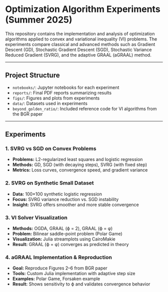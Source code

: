 # Optimization Algorithm Experiments (Summer 2025)

This repository contains the implementation and analysis of optimization algorithms applied to convex and variational inequality (VI) problems. The experiments compare classical and advanced methods such as Gradient Descent (GD), Stochastic Gradient Descent (SGD), Stochastic Variance Reduced Gradient (SVRG), and the adaptive GRAAL (aGRAAL) method.

---

## Project Structure

- `notebooks/`: Jupyter notebooks for each experiment
- `reports/`: Final PDF reports summarizing results
- `figs/`: Figures and plots from experiments
- `data/`: Datasets used in experiments
- `beyond_golden_ratio/`: Included reference code for VI algorithms from the BGR paper

---

## Experiments

### 1. SVRG vs SGD on Convex Problems
- **Problems:** L2-regularized least squares and logistic regression
- **Methods:** GD, SGD (with decaying steps), SVRG (with fixed step)
- **Metrics:** Loss curves, convergence speed, and gradient variance

### 2. SVRG on Synthetic Small Dataset
- **Data:** 100×100 synthetic logistic regression
- **Focus:** SVRG variance reduction vs. SGD instability
- **Insight:** SVRG offers smoother and more stable convergence

### 3. VI Solver Visualization
- **Methods:** OGDA, GRAAL (ϕ = 2), GRAAL (ϕ = φ)
- **Problem:** Bilinear saddle-point problem (Polar Game)
- **Visualization:** Julia streamplots using CairoMakie
- **Result:** GRAAL (ϕ = φ) converges as predicted in theory

### 4. aGRAAL Implementation & Reproduction
- **Goal:** Reproduce Figures 2–6 from BGR paper
- **Tools:** Custom Julia implementation with adaptive step size
- **Examples:** Polar Game, Forsaken example
- **Result:** Shows sensitivity to ϕ and validates convergence behavior